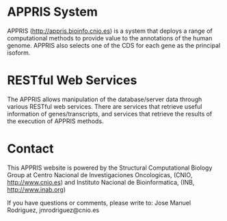 # APPRIS System

APPRIS (http://appris.bioinfo.cnio.es) is a system that deploys a range of computational methods to provide value to the annotations of the human genome.
APPRIS also selects one of the CDS for each gene as the principal isoform.

# RESTful Web Services

The APPRIS allows manipulation of the database/server data through various RESTful web services.
There are services that retrieve useful information of genes/transcripts, and services that retrieve the results of the execution of APPRIS methods.

# Contact
This APPRIS website is powered by the Structural Computational Biology Group at
	Centro Nacional de Investigaciones Oncologicas, (CNIO, http://www.cnio.es)
		and
	Instituto Nacional de Bioinformatica, (INB, http://www.inab.org)

If you have questions or comments, please write to:
	Jose Manuel Rodriguez, jmrodriguez\@cnio.es